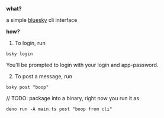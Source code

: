 **what?**

a simple [bluesky](https://bsky.app) cli interface

**how?**
1. To login, run
```
bsky login
```
You'll be prompted to login with your login and app-password.

2. To post a message, run

```
bsky post "boop"
```

// TODO: package into a binary, right now you run it as
```
deno run -A main.ts post "boop from cli"
```